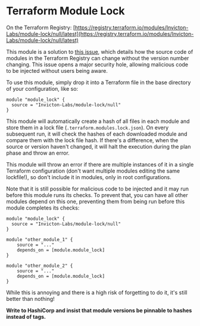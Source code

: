 # Terraform Module Lock

On the Terraform Registry: [https://registry.terraform.io/modules/Invicton-Labs/module-lock/null/latest](https://registry.terraform.io/modules/Invicton-Labs/module-lock/null/latest)

This module is a solution to [this issue](https://github.com/hashicorp/terraform/issues/29867), which details how the source code of modules in the Terraform Registry can change without the version number changing. This issue opens a major security hole, allowing malicious code to be injected without users being aware.

To use this module, simply drop it into a Terraform file in the base directory of your configuration, like so:

```
module "module_lock" {
  source = "Invicton-Labs/module-lock/null"
}
```

This module will automatically create a hash of all files in each module and store them in a lock file (`.terraform.modules.lock.json`). On every subsequent run, it will check the hashes of each downloaded module and compare them with the lock file hash. If there's a difference, when the source or version haven't changed, it will halt the execution during the plan phase and throw an error.

This module will throw an error if there are multiple instances of it in a single Terraform configuration (don't want multiple modules editing the same lockfile!), so don't include it in modules, only in root configurations.

Note that it is still possible for malicious code to be injected and it may run before this module runs its checks. To prevent that, you can have all other modules depend on this one, preventing them from being run before this module completes its checks:
```
module "module_lock" {
  source = "Invicton-Labs/module-lock/null"
}

module "other_module_1" {
    source = "..."
    depends_on = [module.module_lock]
}

module "other_module_2" {
    source = "..."
    depends_on = [module.module_lock]
}
```

While this is annoying and there is a high risk of forgetting to do it, it's still better than nothing!

**Write to HashiCorp and insist that module versions be pinnable to hashes instead of tags.**
